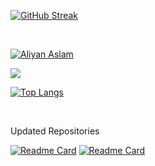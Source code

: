 
[![GitHub Streak](https://streak-stats.demolab.com?user=v3rb0se&theme=github-dark&border_radius=5&fire=D5DD00)](https://alynx.github.io/)

<br>

[![Aliyan Aslam](https://github-readme-stats.vercel.app/api?username=v3rb0se&show_icons=true&theme=merko)](#)

<p> 
  <img src="https://profile-counter.glitch.me/v3rb0se/count.svg" />
</p>

[![Top Langs](https://github-readme-stats.vercel.app/api/top-langs/?username=v3rb0se&layout=compact&theme=merko)](#)

<br>



Updated Repositories

[![Readme Card](https://github-readme-stats.vercel.app/api/pin/?username=v3rb0se&repo=Snapcrap&theme=merko)](https://github.com/V3rB0se/Snapcrap)
[![Readme Card](https://github-readme-stats.vercel.app/api/pin/?username=v3rb0se&repo=Canvas-Particles-System&theme=merko)](https://github.com/V3rB0se/Canvas-Particles-System)
